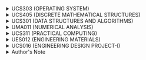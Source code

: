 <details><summary> UCS303 (OPERATING SYSTEM) </summary><blockquote>
 <details><summary> Course objective </summary><blockquote>
 Role and purpose of the operating system, Functionality of a typical operating system, managing atomic access to OS objects. 
</blockquote></details>

<details><summary> Operating System Principles </summary><blockquote>
 Operating System Principles: Structuring methods (monolithic, layered, modular, microkernel models), processes, and resources, Concepts of APIs, Device organization, interrupts: methods and implementations, Concept of user/system state and protection, transition to kernel mode. 
</blockquote></details>

<details><summary> Concurrency </summary><blockquote>
 Implementing synchronization primitives, Multiprocessor issues (spin locks, reentrancy). 
</blockquote></details>

<details><summary> Scheduling and Dispatch </summary><blockquote>
 Dispatching and context switching, Preemptive and non-preemptive scheduling, Schedulers and policies, Processes and threads. 
</blockquote></details>

<details><summary> Memory Management </summary><blockquote>
 Review of physical memory and memory management hardware, Working sets and thrashing, Caching, Paging and virtual memory, Virtual file systems. 
</blockquote></details>

<details><summary> File Systems </summary><blockquote>
 Files: data, metadata, operations, organization, buffering, sequential, nonsequential, Directories: contents and structure, Naming, searching, access, backups, Journaling and log-structured file systems. 
</blockquote></details>

<details><summary> Deadlock </summary><blockquote>
 Introduction, Analysis of conditions, Prevention & avoidance, Detection & recovery. 
</blockquote></details>

<details><summary> Security and Protection </summary><blockquote>
 Overview of system security, Security methods and devices, Protection, access control, and authentication. 
</blockquote></details>

<details><summary> Virtual Machines </summary><blockquote>
 Types of virtualization (including Hardware/Software, OS, Server, Service, Network). 
</blockquote></details>

<details><summary> Device Management </summary><blockquote>
 Characteristics of serial and parallel devices, Buffering strategies, Direct memory access, Disk structure, Disk scheduling algorithms. 
</blockquote></details>

<details><summary> Laboratory work </summary><blockquote>
 To explore different operating systems like Linux, Windows etc. To implement main algorithms related to key concepts in the operating systems.<br>1. Detailed architecture of linux commands and flow of command execution.<br>2. Detailed commands related to basics of linux, file handling, process management.<br>3. Shell program having sequential, decision and loop control constructs.<br>4. CPU Scheduling Algorithms<br>5. Threaded programming in Linux (Eg. POSIX threads in LINUX) 
</blockquote></details>

<details><summary> Course learning outcomes (CLOs): </summary><blockquote>
 On completion of this course, the students will be able to<br>1. Explain basic operating system concepts such as overall architecture, interrupts, APIs, user mode and kernel mode.<br>2. Distinguish concepts related to concurrency including, synchronization primitives, race conditions, critical sections and multi-threading.<br>3. Analyze and apply CPU scheduling algorithms, deadlock detection and prevention algorithms.<br>4. Examine and categorise various memory management techniques like caching, paging,segmentation, virtual memory, and thrashing.<br>5. Appraise high-level operating systems concepts such as file systems, security, protection, virtualization and device-management, disk-scheduling algorithms and various file systems. 
</blockquote></details>

<details><summary> Text Books </summary><blockquote>
 1. Silberschatz, A., Galvin, P.B. and Gagne, G., Operating System Concepts, John Wiley (2013).<br>2. Stallings, Willam, Operating Systems Internals and Design Principles, Prentice Hall (2014). 
</blockquote></details>

<details><summary> Reference Books </summary><blockquote>
 1. 1. Daniel P. Bovet, Marco Cesati, Understanding the Linux Kernel, 3rd Ed., O'Reilly Media(2005). <br>2. 2. Michael Kifer, Scott Smolka, Introduction to Operating System Design and Implementation: The OSP 2 Approach, Springer (2007). 
</blockquote></details>
 
</blockquote></details>
<details><summary> UCS405 (DISCRETE MATHEMATICAL STRUCTURES) </summary><blockquote>
 <details><summary> Course Objective </summary><blockquote>
 Detailed study of various discrete and algebraic structures, basic logic, basics of counting and proof techniques. 
</blockquote></details>

<details><summary> Sets, Relations, and Functions </summary><blockquote>
 Sets: Operations on set, Inclusion-exclusion principle,Representation of Discrete Structures, Fuzzy set, Multi-set, bijective function, Inverse and Composition of functions, Floor and Ceiling functions, Growth of functions: Big-O notation, Big-Omega and Big-Theta Notations, Determining complexity of a program, Hashing functions, Recursive function, Functions applications. 
</blockquote></details>

<details><summary> Relations </summary><blockquote>
 Reflexivity, symmetry, transitivity, Equivalence and partial-ordered relations, Asymmetric, Irreflexive relation, Inverse and complementary relations, Partition and Covering of a set, N-ary relations and database, Representation relation using matrices and digraph, Closure of relations, Warshall’s algorithm, Lexicographic ordering, Hasse diagram, Lattices, Boolean algebra, Application of transitive closure in medicine and engineering. Application: Embedding a partial order. 
</blockquote></details>

<details><summary> Graphs Theory </summary><blockquote>
 Representation, Type of Graphs, Paths and Circuits: Euler Graphs, Hamiltonian Paths & Circuits; Cut-sets, Connectivity and Separability, Planar Graphs, Isomorphism, Graph Coloring, Covering and Partitioning, Max flow: Ford-Fulkerson algorithm, Application of Graph theory in real-life applications. 
</blockquote></details>

<details><summary> Basic Logic </summary><blockquote>
 Propositional logic, Logical connectives, Truth tables, Normal forms (conjunctive and disjunctive), Validity of well-formed formula, Propositional inference rules (concepts of modus ponens and modus tollens), Predicate logic, Universal and existential quantification. 
</blockquote></details>

<details><summary> Proof Techniques and counting </summary><blockquote>
 Notions of implication, equivalence, converse, inverse, contra positive, negation, and contradiction, The structure of mathematical proofs, Direct proofs, Disproving by counter example, Proof by contradiction, Induction over natural numbers, Structural induction, Weak and strong induction, The pigeonhole principle,Solving homogenous and heterogeneous recurrence relations. 
</blockquote></details>

<details><summary> Algebraic Structures </summary><blockquote>
 Group, Semi group, Monoids, Homomorphism, Congruencies, Ring, Field, Homomorphism, Congruencies, Applications of algebra to control structure of a program, The application of Residue Arithmetic to Computers. 
</blockquote></details>

<details><summary> Course learning outcome (CLO) </summary><blockquote>
 On completion of this course, the students will be able to<br>1. Perform operations on various discrete structures such as set, function and relation.<br>2. Apply basic concepts of asymptotic notationin analysis of algorithm.<br>3. Illustrate the basic properties and algorithms of graphs and apply them in modeling and solving real-world problems.<br>4. Comprehend formal logical arguments and translate statements from a natural language into its symbolic structures in logic.<br>5. Identify and prove various properties of rings, fields and group. 
</blockquote></details>

<details><summary> Text Books </summary><blockquote>
 1. Rosen, K.H., Discrete Mathematics and its Applications, McGraw Hill (2011).<br>2. Tremblay, J.P. and Manohar R., Discrete Mathematical Structures with Applications to ComputerScience, Tata McGraw Hill (2007). 
</blockquote></details>

<details><summary> Reference Books </summary><blockquote>
 1. Haggard G., Schlipf J. and Whitesides, Sue, Discrete Mathematics for Computer Science, Cengage Learning, (2008).<br>2. Johnsonbaugh R., Discrete Mathematics, Pearson Education, (2007). 
</blockquote></details>
 
</blockquote></details>
<details><summary> UCS301 (DATA STRUCTURES AND ALGORITHMS) </summary><blockquote>
 <details><summary> Course Objectives </summary><blockquote>
 To become familiar with different types of data structures and their applications and learn different types of algorithmic techniques and strategies. 
</blockquote></details>

<details><summary> Linear Data Structures </summary><blockquote>
 Arrays, Records, Strings and string processing, References and aliasing, Linked lists, Strategies for choosing the appropriate data structure, Abstract data types and their implementation: Stacks, Queues, Priority queues, Sets, Maps. 
</blockquote></details>

<details><summary> Basic Analysis </summary><blockquote>
 Differences among best, expected, and worst case behaviours of an algorithm, Asymptotic analysis of upper and expected complexity bounds, Big O notation: formal definition and use, Little o, big omega and big theta notation , Complexity classes, such as constant, logarithmic, linear, quadratic, and exponential, Time and space trade-offs in algorithms, Recurrence relations , Analysis of iterative and recursive algorithms. 
</blockquote></details>

<details><summary> Searching and Sorting </summary><blockquote>
 Linear Search, Binary Search, Bubble Sort, Selection Sort, Insertion Sort, Shell Sort, Quick Sort, Heap Sort, Merge Sort, Counting Sort, Radix Sort. 
</blockquote></details>

<details><summary> Algorithmic Strategies with examples and problem solving </summary><blockquote>
 Brute-force algorithms with examples, Greedy algorithms with examples, Divide-and-conquer algorithms with examples, Recursive backtracking, Dynamic Programming with examples, Branch-and-bound with examples, Heuristics, Reduction: transform-and-conquer with examples. 
</blockquote></details>

<details><summary> Non-Linear Data Structures And Sorting Algorithms </summary><blockquote>
 Hash tables, including strategies for avoiding and resolving collisions, Binary search trees, Common operations on binary search trees such as select min, max, insert, delete, iterate over tree, Graphs and graph algorithms, Representations of graphs, Depth- and breadth-first traversals , Heaps ,Graphs and graph algorithms , Shortest-path algorithms (Dijkstra and Floyd) , Minimum spanning tree (Prim and Kruskal). 
</blockquote></details>

<details><summary> Problem Clauses </summary><blockquote>
 P, NP, NP- Hard and NP-complete, deterministic and non-deterministic polynomial time algorithm approximation and algorithm for some NP complete problems. Introduction to parallel algorithms, Genetic algorithms, intelligent algorithms. 
</blockquote></details>

<details><summary> Laboratory work </summary><blockquote>
 Implementation of Arrays, Recursion, Stacks, Queues, Lists, Binary trees, Sorting techniques, Searching techniques. Implementation of all the algorithmic techniques. 
</blockquote></details>

<details><summary> Course learning outcomes (CLOs) </summary><blockquote>
 On completion of this course, the students will be able to<br>1. implement the basic data structures and solve problems using fundamental algorithms.<br>2. implement various search and sorting techniques.<br>3. analyse the complexity of algorithms, to provide justification for that selection, and to implement the algorithm in a particular context.<br>4. analyze, evaluate and choose appropriate data structure and algorithmic technique to solve real-world problems. 
</blockquote></details>

<details><summary> Text Books </summary><blockquote>
 <br>1. Corman, Leiserson&Rivest, Introduction to Algorithms, MIT Press (2009).<br>2. Narasimha Karumanchi, Data Structures and Algorithms Made Easy (2014). 
</blockquote></details>

<details><summary> Reference Books </summary><blockquote>
 <br>1. Sahni, Sartaj, Data Structures, Algorithms and Applications in C++, Universities Press (2005) 
</blockquote></details>
 
</blockquote></details>
<details><summary> UMA011 (NUMERICAL ANALYSIS) </summary><blockquote>
 <details><summary> Floating-Point Numbers </summary><blockquote>
 Floating-point representation, rounding, chopping, error analysis,  conditioning and stability. 
</blockquote></details>

<details><summary> Non-Linear Equations </summary><blockquote>
 Bisection, secant, fixed-point iteration, Newton method for simple and  multiple roots, their convergence analysis and order of convergence. 
</blockquote></details>

<details><summary> Linear Systems and Eigen-Values </summary><blockquote>
 Gauss elimination method using pivoting strategies, LU  decomposition, Gauss-Seidel and successive-over-relaxation (SOR) iteration methods and their  convergence, ill and well conditioned systems, Rayleigh's power method for Eigen-values and  Eigen-vectors.  
</blockquote></details>

<details><summary> Interpolation and Approximations </summary><blockquote>
 Finite differences, Newton’s forward and backward  interpolation, Lagrange and Newton's divided difference interpolation formulas with error  analysis, least square approximations. 
</blockquote></details>

<details><summary> Numerical Integration </summary><blockquote>
 Newton-Cotes quadrature formulae (Trapezoidal and Simpson's rules)  and their error analysis, Gauss-Legendre quadrature formulae. 
</blockquote></details>

<details><summary> Differential Equations </summary><blockquote>
 Solution of initial value problems using Picard, Taylor series, Euler's and  Runge-Kutta methods (up to fourth-order), system of first-order differential equations. 
</blockquote></details>

<details><summary> Laboratory Work </summary><blockquote>
 Lab experiments will be set in consonance with materials covered in the  theory. Implementation of numerical techniques using MATLAB. 
</blockquote></details>

<details><summary> Course learning outcomes (CLOs) </summary><blockquote>
 After the completion of the course, the student will be able to: <br>1. Understand the errors, source of error and its effect on any numerical computations and also analysis the efficiency of any numerical algorithms. <br>2. Learn how to obtain numerical solution of nonlinear equations using bisection, secant, newton, and fixed-point iteration methods. <br>3. Solve system of linear equations numerically using direct and iterative methods. <br>4. Understand how to approximate the functions using interpolating polynomials. <br>5. Learn how to solve definite integrals and initial value problems numerically. 
</blockquote></details>

<details><summary> Text Books </summary><blockquote>
 <br>1. Gerald F. C. and Wheatley O. P., Applied Numerical Analysis, Pearson, (2003) 7thEdition, <br>2. Jain K. M., Iyengar K. R. S. and Jain K. R., Numerical Methods for Scientific and Engineering Computation, New Age International Publishers (2012), 6thedition. <br>3. Steven C. Chappra, Numerical Methods for Engineers, McGraw-Hill Higher Education; 7 thedition (1 March 2014) <br>4. Mathew H. J., Numerical Methods for Mathematics, Science and Engineering, Prentice Hall, (1992) 2ndedition, <br>5. Burden L. R. and Faires D. J. Numerical Analysis, Brooks Cole (2011), 9thedition. <br>6. Atkinson K. and Han H., Elementary Numerical Analysis, John Willey & Sons (2004), 3 rdEdition 
</blockquote></details>
 
</blockquote></details>
<details><summary> UCS311 (PRACTICAL COMPUTING) </summary><blockquote>
 <details><summary> Course Objectives </summary><blockquote>
 The objective of this course is to provide exposure to the students on the basic operating system handing, code debugging and secure coding practices. 
</blockquote></details>

<details><summary> Operating System Basics </summary><blockquote>
 Files, Directories, File utilities; Basic filters; Creating your own shell, Shell programming; Inter-process communication using pipes, System programming for file handling, file locking and data management, Process control,, Signal Handling. 
</blockquote></details>

<details><summary> Network Administration </summary><blockquote>
 Understanding NFS and NIS. 
</blockquote></details>

<details><summary> Code Debugging </summary><blockquote>
 Introduction to GDB, Code execution procedure in the memory, viewing stack and other registers. 
</blockquote></details>

<details><summary> Secure Coding Practices </summary><blockquote>
 Understanding stack and heap overflow. 
</blockquote></details>

<details><summary> Laboratory Work </summary><blockquote>
 To implement the various concepts. 
</blockquote></details>

<details><summary> Course Learning Outcomes (CLOs) / Course Objectives (COs) </summary><blockquote>
 After the completion of this course the student will be able to: <br>1. Understand Linux file system, process control and communication. <br>2. Debug code and identify reasons of abnormal code behavior <br>3. Implement Linux shell using C and obtain skills to set up and use NFS and NIS <br>4. Develop secure coding practices by acquiring knowledge about security vulnerabilities and their exploitation 
</blockquote></details>

<details><summary> Text Books </summary><blockquote>
 1. Terry Dawson, Olaf Kirch, Linux Network Administrator's Guide, O Reilly, 3rd edition. <br>2. James C. Foster and Jason Deckard, Buffer Overflow Attacks: Detect, Exploit, Prevent, Syngress. <br>3. Sumitava Das, Unix Concepts and Application. 
</blockquote></details>

<details><summary> Reference Books </summary><blockquote>
 1. Richard M. Stallman, Roland Pesch , Stan Shebs , Debugging with GDB: The GNU Source-Level Debugger, 9th Edition <br>2. Andrew Mallett, Mastering Linux Shell Scripting <br>3. Richard Stones Neil Matthew, Beginning Linux Programming, 4th Edition 
</blockquote></details>
 
</blockquote></details>
<details><summary> UES012 (ENGINEERING MATERIALS) </summary><blockquote>
 <details><summary> Course Objectives </summary><blockquote>
 The objective of the course is to provide basic understanding of engineering  materials, their structure and the influence of structure on mechanical, chemical, electrical and  magnetic properties. 
</blockquote></details>

<details><summary> Structure of solids </summary><blockquote>
 Classification of engineering materials, Structure-property relationship in  engineering materials, Crystalline and non-crystalline materials, Miller Indices, Crystal planes and  directions, Determination of crystal structure using X-rays, Inorganic solids, Silicate structures and  their applications. Defects; Point, line and surface defects 
</blockquote></details>

<details><summary> Mechanical properties of materials </summary><blockquote>
 Elastic, Inelastic and Viscoelastic behaviour, Engineering  stress and engineering strain relationship, True stress - true strain relationship, review of  mechanical properties, Plastic deformation by twinning and slip, Movement of dislocations,  Critical shear stress, Strengthening mechanism and Creep. 
</blockquote></details>

<details><summary> Equilibrium diagram </summary><blockquote>
 Solids solutions and alloys, Gibbs phase rule, Unary and binary  eutecticphase diagram, Examples and applications of phase diagrams like Iron - Iron carbide phase  diagram. 
</blockquote></details>

<details><summary> Electrical and magnetic materials </summary><blockquote>
 Conducting and resistor materials, and their engineering  application; Semiconducting materials, their properties and applications; Magnetic materials, Soft  and hard magnetic materials and applications; Superconductors; Dielectric materials, their  properties and applications. Smart materials: Sensors and actuators, piezoelectric, magnetostrictive and electrostrictive materials. 
</blockquote></details>

<details><summary> Corrosion process </summary><blockquote>
 Corrosion, Cause of corrosion, Types of corrosion, Protection against  corrosion. 
</blockquote></details>

<details><summary> Materials selection </summary><blockquote>
 Overview of properties of engineering materials, Selection of materials for  different engineering applications. 
</blockquote></details>

<details><summary> Laboratory Work and Micro-Project </summary><blockquote>
 Note: The micro-project will be assigned to the group(s) of students at the beginning of the semester. Based on the topic of the project the student will perform any of the six experiments from the following list: <br>1. To determine Curie temperature of a ferrite sample and to study temperature dependence of permeability in the vicinity of Curie temperature. <br>2. To study cooling curve of a binary alloy. <br>3. Determination of the elastic modulus and ultimate strength of a given fiber strand. <br>3. To determine the dielectric constant of a PCB laminate. <br>5. Detection of flaws using ultrasonic flaw detector (UFD). <br>6. To determine fiber and void fraction of a glass fiber reinforced composite specimen. <br>7. To investigate creep of a given wire at room temperature. <br>8. To estimate the Hall coefficient, carrier concentration and mobility in a semiconductor crystal. <br>9. To estimate the band-gap energy of a semiconductor using four probe technique. <br>10. To measure grain size and study the effect of grain size on hardness of the given metallic specimens. 
</blockquote></details>

<details><summary> Course learning outcomes (CLOs) </summary><blockquote>
 After the completion of the course, the student will be able to: <br>1. Classify engineering materials based on its structure. <br>2. Draw crystallographic planes and directions. <br>3. Distinguish between elastic and plastic behavior of materials. <br>4. Distinguish between isomorphous and eutectic phase diagram. <br>5. Classify materials based on their electrical and magnetic properties. <br>6. Propose a solution to prevent corrosion. 
</blockquote></details>

<details><summary> Text Books </summary><blockquote>
 <br>1. Callister D. W and Rethwisch G. D., Materials Science and Engineering; John Wiley & Sons, Singapore (2013) 9th Edition. <br>2. Smith F. W., Principles of Materials Science and Engineering: An Introduction; Tata McGraw Hill, (2008) 3rd Edition. <br>3. Raghavan V., Introduction to Materials Science and Engineering, Prentice Hall (2015) 6th Edition. 
</blockquote></details>

<details><summary> Reference Books </summary><blockquote>
 <br>1. Kasap S., Principles of Electronic Engineering Materials Tata Mc-Graw Hill, 2007. <br>2. Vlack V. H. L., Elements of Material Science and Engineering, Pearson, India, (1989) 6th Edition. <br>3. Budinski G. K. and Budinski K. M., Engineering Materials – Properties and selection, Prentince Hall India (2002) 7 th Edition. 
</blockquote></details>
 
</blockquote></details>
<details><summary> UCS016 (ENGINEERING DESIGN PROJECT-I) </summary><blockquote>
 <details><summary> Course Objectives </summary><blockquote>
 To develop design skills according to a Conceive-Design-Implement Operate (CDIO) compliant methodology. To apply engineering sciences through learning-by doing project work. To provide a framework to encourage creativity and innovation. To <br>develop team work and communication skills through group-based activity. To foster self directed learning and critical evaluation.<br>To provide a basis for the technical aspects of the project a small number of lectures are <br>incorporated into the module. As the students would have received little in the way of formal <br>engineering instruction at this early stage in the degree course, the level of the lectures is to be <br>introductory with an emphasis on the physical aspects of the subject matter as applied to the <br>‘Mangonel’ project. The lecture series include subject areas such as Materials, Structures, <br>Dynamics and Digital Electronics delivered by experts in the field.<br>This module is delivered using a combination of introductory lectures and participation by the <br>students in 15 “activities”. The activities are executed to support the syllabus of the course and <br>might take place in specialised laboratories or on the open ground used for firing the Mangonel. <br>Students work in groups throughout the semester to encourage teamwork, cooperation and to <br>avail of the different skills of its members. In the end the students work in sub-groups to do the <br>Mangonel throwing arm redesign project. They assemble and operate a Mangonel, based on <br>the lectures and tutorials assignments of mechanical engineering they experiment with the <br>working, critically analyse the effect of design changes and implement the final project in a <br>competition. Presentation of the group assembly, redesign and individual reflection of the <br>project is assessed in the end. 
</blockquote></details>

<details><summary> Text Books </summary><blockquote>
 1. Michael McRoberts, Beginning Arduino, Technology in action publications. <br>2. Alan G. Smith, Introduction to Arduino: A piece of cake, CreateSpace Independent Publishing Platform (2011) 
</blockquote></details>

<details><summary> Reference Book </summary><blockquote>
 1. John Boxall, Arduino Workshop - A Hands-On Introduction with 65 Projects, No Starch Press (2013) 
</blockquote></details>
 
</blockquote></details>
<details><summary> Author's Note </summary><blockquote>
 <details><summary> Kudos to you </summary><blockquote>
 Hey, thanks for coming to this one! You made it to the last section and is now greeted with some of my wise words, coughh.. nothing :D 
</blockquote></details>

<details><summary> How it works? </summary><blockquote>
 Basically the node script builder/encoder.js builds a readme supported file using unit.json as a base! and converts it into collaspe-able listview! I just copy this to readme.md in the root directory and voila! You got it :D 
</blockquote></details>

<details><summary> Why go through all that troubles? </summary><blockquote>
 Dunno, tbh, I myself am thinking the same right now :(( 
</blockquote></details>

<details><summary> Add more subjects </summary><blockquote>
 See <a href='https://hari01584.github.io/studymap/builder/howtocontribute'>this guide</a> to know about contributing process. 
</blockquote></details>
 
</blockquote></details>
